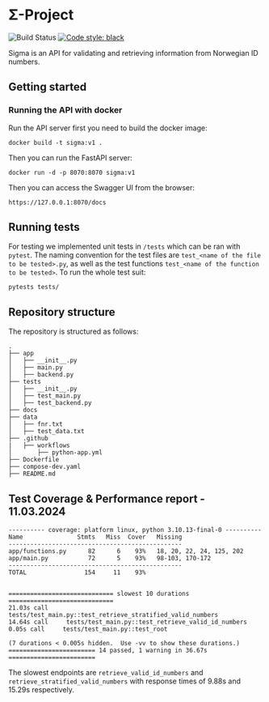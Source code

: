 # Σ-Project
![Build Status](https://github.com/phydev/sigma/actions/workflows/python-app.yml/badge.svg)
<a href="https://github.com/psf/black"><img alt="Code style: black" src="https://img.shields.io/badge/code%20style-black-000000.svg"></a>

Sigma is an API for validating and retrieving information from Norwegian ID numbers.


## Getting started 


### Running the API with docker

Run the API server first you need to build the docker image:

```
docker build -t sigma:v1 .
```

Then you can run the FastAPI server:

```
docker run -d -p 8070:8070 sigma:v1
```

Then you can access the Swagger UI from the browser:

```
https://127.0.0.1:8070/docs
```


## Running tests

For testing we implemented unit tests in `/tests` which can be ran with `pytest`. The naming convention for the test files are `test_<name of the file to be tested>.py`, as well as the test functions `test_<name of the function to be tested>`. To run the whole test suit:

```
pytests tests/
```

## Repository structure

The repository is structured as follows:

```
.
├── app
│   ├── __init__.py
│   ├── main.py
│   ├── backend.py
├── tests
│   ├── __init__.py
│   ├── test_main.py
│   ├── test_backend.py
├── docs
├── data
│   ├── fnr.txt
│   ├── test_data.txt
├── .github
|   ├── workflows
│       ├── python-app.yml 
├── Dockerfile
├── compose-dev.yaml
├── README.md
```

## Test Coverage & Performance report - 11.03.2024

```
---------- coverage: platform linux, python 3.10.13-final-0 ----------
Name               Stmts   Miss  Cover   Missing
------------------------------------------------
app/functions.py      82      6    93%   18, 20, 22, 24, 125, 202
app/main.py           72      5    93%   98-103, 170-172
------------------------------------------------
TOTAL                154     11    93%


============================= slowest 10 durations =============================
21.03s call     tests/test_main.py::test_retrieve_stratified_valid_numbers
14.64s call     tests/test_main.py::test_retrieve_valid_id_numbers
0.05s call     tests/test_main.py::test_root

(7 durations < 0.005s hidden.  Use -vv to show these durations.)
======================== 14 passed, 1 warning in 36.67s ========================
```

The slowest endpoints are `retrieve_valid_id_numbers` and `retrieve_stratified_valid_numbers` with response times of 9.88s and 15.29s respectively.